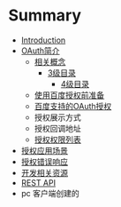 # Summary

* [Introduction](README.md)
* [OAuth简介](oauthjie-shao.md)
  * [相关概念](oauthjie-shao/xiang-guan-gai-nian.md)
    * [3级目录](oauthjie-shao/xiang-guan-gai-nian/3ji-mu-lu.md)
      * [4级目录](oauthjie-shao/xiang-guan-gai-nian/3ji-mu-lu/4ji-mu-lu.md)
  * [使用百度授权前准备](oauthjie-shao/shi-yong-bai-du-shou-quan-qian-zhun-bei.md)
  * [百度支持的OAuth授权](oauthjie-shao/bai-du-zhi-chi-de-oauth-shou-quan.md)
  * 授权展示方式
  * 授权回调地址
  * [授权权限列表](oauthjie-shao/shou-quan-quan-xian-lie-biao.md)
* [授权应用场景](shou-quan-ying-yong-chang-jing.md)
* [授权错误响应](shou-quan-cuo-wu-xiang-ying.md)
* [开发相关资源](kai-fa-xiang-guan-zi-yuan.md)
* [REST API](rest-api.md)
* pc 客户端创建的

